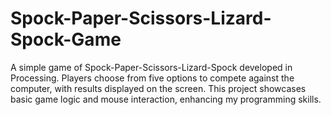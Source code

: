 # Spock-Paper-Scissors-Lizard-Spock-Game
A simple game of Spock-Paper-Scissors-Lizard-Spock developed in Processing. Players choose from five options to compete against the computer, with results displayed on the screen. This project showcases basic game logic and mouse interaction, enhancing my programming skills.
